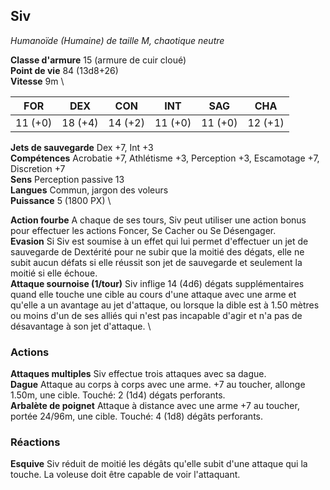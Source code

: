 ## Siv

_Humanoïde (Humaine) de taille M, chaotique neutre_

**Classe d'armure** 15 (armure de cuir cloué) \
**Point de vie** 84 (13d8+26) \
**Vitesse** 9m \

| **FOR** | **DEX** | **CON**     | **INT** | **SAG** | **CHA** |
|---------|---------|-------------|---------|---------|---------|
| 11 (+0) | 18 (+4) | 14 (+2)     | 11 (+0) | 11 (+0) | 12 (+1) |

**Jets de sauvegarde** Dex +7, Int +3 \
**Compétences** Acrobatie +7, Athlétisme +3, Perception +3, Escamotage +7, Discretion +7 \
**Sens** Perception passive 13 \
**Langues** Commun, jargon des voleurs \
**Puissance** 5 (1800 PX) \

**Action fourbe** A chaque de ses tours, Siv peut utiliser une action bonus pour effectuer les actions Foncer, Se Cacher ou Se Désengager. \
**Evasion** Si Siv est soumise à un effet qui lui permet d'effectuer un jet de sauvegarde de Dextérité pour ne subir que la moitié des dégats, elle ne subit aucun défats si elle réussit son jet de sauvegarde et seulement la moitié si elle échoue. \
**Attaque sournoise (1/tour)** Siv inflige 14 (4d6) dégats supplémentaires quand elle touche une cible au cours d'une attaque avec une arme  et qu'elle a un avantage au jet d'attaque, ou lorsque la dible est à 1.50 mètres ou moins d'un de ses alliés qui n'est pas incapable d'agir et n'a pas de désavantage à son jet d'attaque. \

### Actions

**Attaques multiples** Siv effectue trois attaques avec sa dague. \
**Dague** Attaque au corps à corps avec une arme. +7 au toucher, allonge 1.50m, une cible. Touché: 2 (1d4) dégats perforants. \
**Arbalète de poignet** Attaque à distance avec une arme  +7 au toucher, portée 24/96m, une cible. Touché: 4 (1d8) dégâts perforants.

### Réactions

**Esquive** Siv réduit de moitié les dégâts qu'elle subit d'une attaque qui la touche. La voleuse doit être capable de voir l'attaquant.
